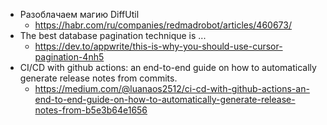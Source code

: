 - Разоблачаем магию DiffUtil
  - https://habr.com/ru/companies/redmadrobot/articles/460673/
- The best database pagination technique is ...
  - https://dev.to/appwrite/this-is-why-you-should-use-cursor-pagination-4nh5
- CI/CD with github actions: an end-to-end guide on how to automatically generate release notes from commits.
  - https://medium.com/@luanaos2512/ci-cd-with-github-actions-an-end-to-end-guide-on-how-to-automatically-generate-release-notes-from-b5e3b64e1656
